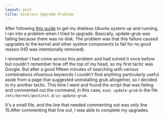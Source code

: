 ```yaml
---
layout: post
title: Diskless Upgrade Problem
---
```


After following [this guide][1] to get my diskless Ubuntu system up and running, I ran into a problem when I tried to upgrade.  Basically, update-grub was failing because there was no disk. The problem was that this failure caused upgrades to the kernel and other system components to fail for no good reason (HD was intentionally removed).

I remember I had come across this problem and had solved it once before but couldn't remember how off the top of my head, so my first tactic was Google.  But after a good fifteen minutes of searching with various combinations ofvarious keywords I couldn't find anything particularly useful aside from a page that suggested uninstalling grub altogether, so I decided to try another tactic.  This time I went and found the script that was failing and commented out the command, in this case, `exec update-grub` in the file `/etc/kernel/postinst.d/zz-update-grub`.

It's a small file, and the line that needed commenting out was only line 15.After commenting that line out, I was able to complete my upgrades.

[1]: https://help.ubuntu.com/community/DisklessUbuntuHowto "Diskless Ubuntu Howto"
